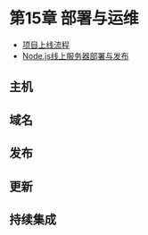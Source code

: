 # 第15章 部署与运维

- [项目上线流程](https://www.imooc.com/learn/1004)
- [Node.js线上服务器部署与发布](https://coding.imooc.com/class/95.html)

## 主机

## 域名

## 发布

## 更新

## 持续集成

